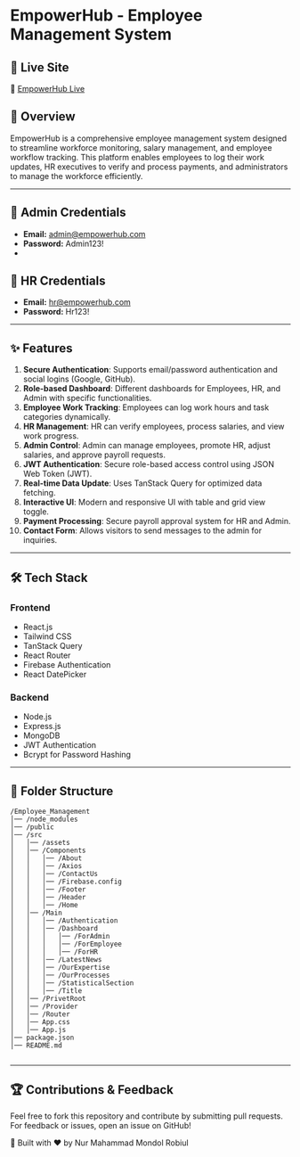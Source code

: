 # EmpowerHub - Employee Management System

## 🚀 Live Site
🔗 [EmpowerHub Live](https://snazzy-daffodil-c813e6.netlify.app/)

## 📌 Overview
EmpowerHub is a comprehensive employee management system designed to streamline workforce monitoring, salary management, and employee workflow tracking. This platform enables employees to log their work updates, HR executives to verify and process payments, and administrators to manage the workforce efficiently.

---

## 🔑 Admin Credentials
- **Email:** admin@empowerhub.com
- **Password:** Admin123!
- 
## 🔑 HR Credentials
- **Email:** hr@empowerhub.com
- **Password:** Hr123!

---

## ✨ Features
1. **Secure Authentication**: Supports email/password authentication and social logins (Google, GitHub).
2. **Role-based Dashboard**: Different dashboards for Employees, HR, and Admin with specific functionalities.
3. **Employee Work Tracking**: Employees can log work hours and task categories dynamically.
4. **HR Management**: HR can verify employees, process salaries, and view work progress.
5. **Admin Control**: Admin can manage employees, promote HR, adjust salaries, and approve payroll requests.
6. **JWT Authentication**: Secure role-based access control using JSON Web Token (JWT).
7. **Real-time Data Update**: Uses TanStack Query for optimized data fetching.
8. **Interactive UI**: Modern and responsive UI with table and grid view toggle.
9. **Payment Processing**: Secure payroll approval system for HR and Admin.
10. **Contact Form**: Allows visitors to send messages to the admin for inquiries.

---

## 🛠 Tech Stack
### **Frontend**
- React.js
- Tailwind CSS
- TanStack Query
- React Router
- Firebase Authentication
- React DatePicker

### **Backend**
- Node.js
- Express.js
- MongoDB
- JWT Authentication
- Bcrypt for Password Hashing

---

## 📂 Folder Structure
```
/Employee_Management
│── /node_modules
│── /public
│── /src
│   │── /assets
│   │── /Components
│   │   │── /About
│   │   │── /Axios
│   │   │── /ContactUs
│   │   │── /Firebase.config
│   │   │── /Footer
│   │   │── /Header
│   │   │── /Home
│   │── /Main
│   │   │── /Authentication
│   │   │── /Dashboard
│   │   │   │── /ForAdmin
│   │   │   │── /ForEmployee
│   │   │   │── /ForHR
│   │   │── /LatestNews
│   │   │── /OurExpertise
│   │   │── /OurProcesses
│   │   │── /StatisticalSection
│   │   │── /Title
│   │── /PrivetRoot
│   │── /Provider
│   │── /Router
│   │── App.css
│   │── App.js
│── package.json
│── README.md


```
---




## 🏆 Contributions & Feedback
Feel free to fork this repository and contribute by submitting pull requests. For feedback or issues, open an issue on GitHub!

🚀 Built with ❤️ by Nur Mahammad Mondol Robiul


